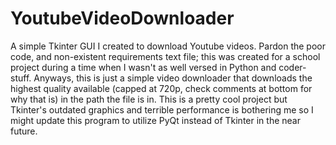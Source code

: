 # YoutubeVideoDownloader
A simple Tkinter GUI I created to download Youtube videos. 
Pardon the poor code, and non-existent requirements text file; this was created for a school project during a time when I wasn't as well versed in Python and coder-stuff.
Anyways, this is just a simple video downloader that downloads the highest quality available (capped at 720p, check comments at bottom for why that is) in the path the file 
is in. This is a pretty cool project but Tkinter's outdated graphics and terrible performance is bothering me so I might update this program to utilize PyQt instead of Tkinter in the near future.  
